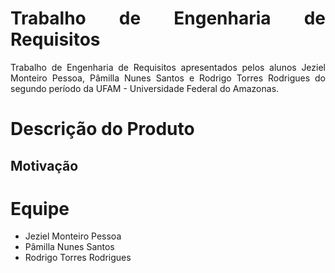 <div align="justify">
  
# Trabalho de Engenharia de Requisitos
  
Trabalho de Engenharia de Requisitos apresentados pelos alunos Jeziel Monteiro Pessoa, Pâmilla Nunes Santos e Rodrigo Torres Rodrigues do segundo período da UFAM - Universidade Federal do Amazonas.

# Descrição do Produto

## Motivação

# Equipe

- Jeziel Monteiro Pessoa
- Pâmilla Nunes Santos
- Rodrigo Torres Rodrigues

</div>
